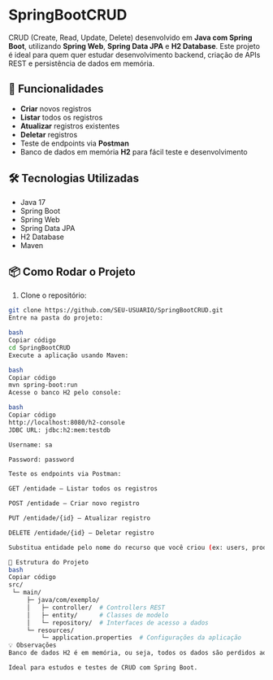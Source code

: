 # SpringBootCRUD

CRUD (Create, Read, Update, Delete) desenvolvido em **Java com Spring Boot**, utilizando **Spring Web**, **Spring Data JPA** e **H2 Database**. Este projeto é ideal para quem quer estudar desenvolvimento backend, criação de APIs REST e persistência de dados em memória.

## 🚀 Funcionalidades

- **Criar** novos registros  
- **Listar** todos os registros  
- **Atualizar** registros existentes  
- **Deletar** registros  
- Teste de endpoints via **Postman**  
- Banco de dados em memória **H2** para fácil teste e desenvolvimento

## 🛠 Tecnologias Utilizadas

- Java 17  
- Spring Boot  
- Spring Web  
- Spring Data JPA  
- H2 Database  
- Maven  

## 📦 Como Rodar o Projeto

1. Clone o repositório:  
```bash
git clone https://github.com/SEU-USUARIO/SpringBootCRUD.git
Entre na pasta do projeto:

bash
Copiar código
cd SpringBootCRUD
Execute a aplicação usando Maven:

bash
Copiar código
mvn spring-boot:run
Acesse o banco H2 pelo console:

bash
Copiar código
http://localhost:8080/h2-console
JDBC URL: jdbc:h2:mem:testdb

Username: sa

Password: password

Teste os endpoints via Postman:

GET /entidade – Listar todos os registros

POST /entidade – Criar novo registro

PUT /entidade/{id} – Atualizar registro

DELETE /entidade/{id} – Deletar registro

Substitua entidade pelo nome do recurso que você criou (ex: users, produtos, etc).

📖 Estrutura do Projeto
bash
Copiar código
src/
 └─ main/
     ├─ java/com/exemplo/
     │   ├─ controller/  # Controllers REST
     │   ├─ entity/      # Classes de modelo
     │   └─ repository/  # Interfaces de acesso a dados
     └─ resources/
         └─ application.properties  # Configurações da aplicação
💡 Observações
Banco de dados H2 é em memória, ou seja, todos os dados são perdidos ao reiniciar a aplicação.

Ideal para estudos e testes de CRUD com Spring Boot.